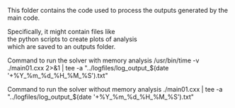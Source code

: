 This folder contains the code used to process the outputs generated by the main code.

Specifically, it might contain files like <br>
the python scripts to create plots of analysis <br>
which are saved to an outputs folder.

Command to run the solver with memory analysis
/usr/bin/time -v ./main01.cxx 2>&1 | tee -a "../logfiles/log_output_$(date '+%Y_%m_%d_%H_%M_%S').txt"

Command to run the solver without memory analysis
./main01.cxx | tee -a "../logfiles/log_output_$(date '+%Y_%m_%d_%H_%M_%S').txt"
